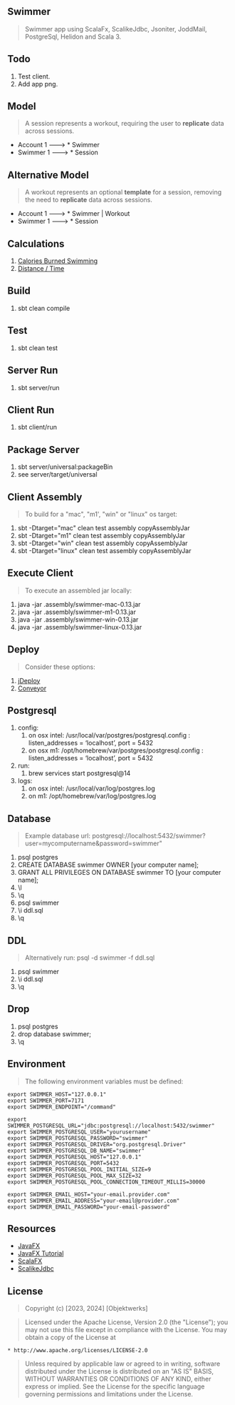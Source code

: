 Swimmer
-------
>Swimmer app using ScalaFx, ScalikeJdbc, Jsoniter, JoddMail, PostgreSql, Helidon and Scala 3.

Todo
----
1. Test client.
2. Add app png.

Model
-----
>A session represents a workout, requiring the user to **replicate** data across sessions.
* Account 1 ---> * Swimmer
* Swimmer 1 ---> * Session

Alternative Model
-----------------
>A workout represents an optional **template** for a session, removing the need to **replicate** data across sessions.
* Account 1 ---> * Swimmer | Workout
* Swimmer 1 ---> * Session

Calculations
------------
1. [Calories Burned Swimming](https://www.calculatorpro.com/calculator/calories-burned-swimming-calculator/)
2. [Distance / Time](https://www.calculatorsoup.com/calculators/math/speed-distance-time-calculator.php)
   
Build
-----
1. sbt clean compile

Test
----
1. sbt clean test

Server Run
----------
1. sbt server/run

Client Run
----------
1. sbt client/run

Package Server
--------------
1. sbt server/universal:packageBin
2. see server/target/universal

Client Assembly
---------------
>To build for a "mac", "m1', "win" or "linux" os target:
1. sbt -Dtarget="mac" clean test assembly copyAssemblyJar
2. sbt -Dtarget="m1" clean test assembly copyAssemblyJar
3. sbt -Dtarget="win" clean test assembly copyAssemblyJar
4. sbt -Dtarget="linux" clean test assembly copyAssemblyJar

Execute Client
--------------
>To execute an assembled jar locally:
1. java -jar .assembly/swimmer-mac-0.13.jar
2. java -jar .assembly/swimmer-m1-0.13.jar
3. java -jar .assembly/swimmer-win-0.13.jar
4. java -jar .assembly/swimmer-linux-0.13.jar

Deploy
------
>Consider these options:
1. [jDeploy](https://www.npmjs.com/package/jdeploy)
2. [Conveyor](https://hydraulic.software/index.html)

Postgresql
----------
1. config:
    1. on osx intel: /usr/local/var/postgres/postgresql.config : listen_addresses = ‘localhost’, port = 5432
    2. on osx m1: /opt/homebrew/var/postgres/postgresql.config : listen_addresses = ‘localhost’, port = 5432
2. run:
    1. brew services start postgresql@14
3. logs:
    1. on osx intel: /usr/local/var/log/postgres.log
    2. on m1: /opt/homebrew/var/log/postgres.log

Database
--------
>Example database url: postgresql://localhost:5432/swimmer?user=mycomputername&password=swimmer"
1. psql postgres
2. CREATE DATABASE swimmer OWNER [your computer name];
3. GRANT ALL PRIVILEGES ON DATABASE swimmer TO [your computer name];
4. \l
5. \q
6. psql swimmer
7. \i ddl.sql
8. \q

DDL
---
>Alternatively run: psql -d swimmer -f ddl.sql
1. psql swimmer
2. \i ddl.sql
3. \q

Drop
----
1. psql postgres
2. drop database swimmer;
3. \q

Environment
-----------
>The following environment variables must be defined:
```
export SWIMMER_HOST="127.0.0.1"
export SWIMMER_PORT=7171
export SWIMMER_ENDPOINT="/command"

export SWIMMER_POSTGRESQL_URL="jdbc:postgresql://localhost:5432/swimmer"
export SWIMMER_POSTGRESQL_USER="yourusername"
export SWIMMER_POSTGRESQL_PASSWORD="swimmer"
export SWIMMER_POSTGRESQL_DRIVER="org.postgresql.Driver"
export SWIMMER_POSTGRESQL_DB_NAME="swimmer"
export SWIMMER_POSTGRESQL_HOST="127.0.0.1"
export SWIMMER_POSTGRESQL_PORT=5432
export SWIMMER_POSTGRESQL_POOL_INITIAL_SIZE=9
export SWIMMER_POSTGRESQL_POOL_MAX_SIZE=32
export SWIMMER_POSTGRESQL_POOL_CONNECTION_TIMEOUT_MILLIS=30000

export SWIMMER_EMAIL_HOST="your-email.provider.com"
export SWIMMER_EMAIL_ADDRESS="your-email@provider.com"
export SWIMMER_EMAIL_PASSWORD="your-email-password"
```

Resources
---------
* [JavaFX](https://openjfx.io/index.html)
* [JavaFX Tutorial](https://jenkov.com/tutorials/javafx/index.html)
* [ScalaFX](http://www.scalafx.org/)
* [ScalikeJdbc](http://scalikejdbc.org/)

License
-------
>Copyright (c) [2023, 2024] [Objektwerks]

>Licensed under the Apache License, Version 2.0 (the "License");
you may not use this file except in compliance with the License.
You may obtain a copy of the License at

    * http://www.apache.org/licenses/LICENSE-2.0

>Unless required by applicable law or agreed to in writing, software
distributed under the License is distributed on an "AS IS" BASIS,
WITHOUT WARRANTIES OR CONDITIONS OF ANY KIND, either express or implied.
See the License for the specific language governing permissions and
limitations under the License.
